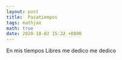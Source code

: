 ```yaml
---
layout: post
title:  Pasatiempos
tags: mathjax
math: true
date: 2020-10-02 15:32 +0800
---
```

 En mis tiempos Libres me dedico  me dedico
